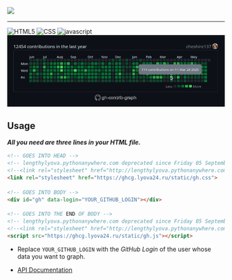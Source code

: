 <img src="assets/media/thumbnail.png">

---

![HTML5](https://img.shields.io/static/v1?label=&message=HTML5&color=%23E34F26&logo=html5&logoColor=%23fff)
![CSS](https://img.shields.io/static/v1?label=&message=CSS&color=%231572B6&logo=css3&logoColor=%23fff)
![javascript](https://img.shields.io/static/v1?label=&message=+JavaScript&color=%23F7DF1E&logo=javascript&logoColor=%23000)
![cheshire137graph.png](./docs/cheshire137.png)

## Usage

***All you need are three lines in your HTML file.***

```html
<!-- GOES INTO HEAD -->
<!-- lengthylyova.pythonanywhere.com deprecated since Friday 05 September 2025 -->
<!--<link rel="stylesheet" href="http://lengthylyova.pythonanywhere.com/static/gh.css">-->
<link rel="stylesheet" href="https://ghcg.lyova24.ru/static/gh.css">

<!-- GOES INTO BODY -->
<div id="gh" data-login="YOUR_GITHUB_LOGIN"></div>

<!-- GOES INTO THE END OF BODY -->
<!-- lengthylyova.pythonanywhere.com deprecated since Friday 05 September 2025 -->
<!--<link rel="stylesheet" href="http://lengthylyova.pythonanywhere.com/static/gh.css">-->
<script src="https://ghcg.lyova24.ru/static/gh.js"></script>
```

* Replace `YOUR_GITHUB_LOGIN` with the *GitHub Login* of the user whose data you want to graph.

* [API Documentation](https://ghcg.lyova24.ru/schema#tag/gh-contrib-graph)

